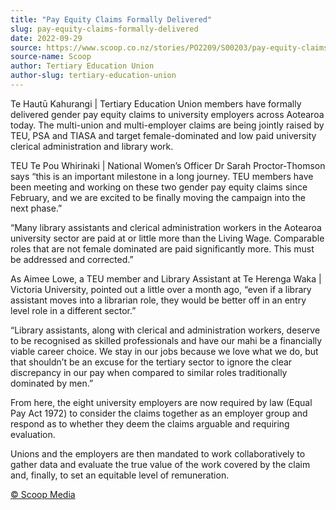 ```yaml
---
title: "Pay Equity Claims Formally Delivered"
slug: pay-equity-claims-formally-delivered
date: 2022-09-29
source: https://www.scoop.co.nz/stories/PO2209/S00203/pay-equity-claims-formally-delivered.htm
source-name: Scoop
author: Tertiary Education Union
author-slug: tertiary-education-union
---
```


<p>Te Hautū Kahurangi | Tertiary Education Union members
have formally delivered gender pay equity claims to
university employers across Aotearoa today. The multi-union
and multi-employer claims are being jointly raised by TEU,
PSA and TIASA and target female-dominated and low paid
university clerical administration and library
work.</p>

<p>TEU Te Pou Whirinaki | National Women’s
Officer Dr Sarah Proctor-Thomson says “this is an
important milestone in a long journey. TEU members have been
meeting and working on these two gender pay equity claims
since February, and we are excited to be finally moving the
campaign into the next phase.”</p>

<p>“Many library
assistants and clerical administration workers in the
Aotearoa university sector are paid at or little more than
the Living Wage. Comparable roles that are not female
dominated are paid significantly more. This must be
addressed and corrected.”</p>

<p>As Aimee Lowe, a TEU
member and Library Assistant at Te Herenga Waka | Victoria
University, pointed
out a little over a month ago, “even if a library
assistant moves into a librarian role, they would be better
off in an entry level role in a different
sector.”</p>

<p>“Library assistants, along with clerical
and administration workers, deserve to be recognised as
skilled professionals and have our mahi be a financially
viable career choice. We stay in our jobs because we love
what we do, but that shouldn’t be an excuse for the
tertiary sector to ignore the clear discrepancy in our pay
when compared to similar roles traditionally dominated by
men.”
</p>

<p>From here, the eight university employers are
now required by law (Equal Pay Act 1972) to consider the
claims together as an employer group and respond as to
whether they deem the claims arguable and requiring
evaluation.</p>

<p>Unions and the employers are then
mandated to work collaboratively to gather data and evaluate
the true value of the work covered by the claim and,
finally, to set an equitable level of
remuneration.</p>

<p>
<a href="http://www.scoop.co.nz/about/terms.html" target="_blank"><span>© Scoop Media</span></a>
         </p>